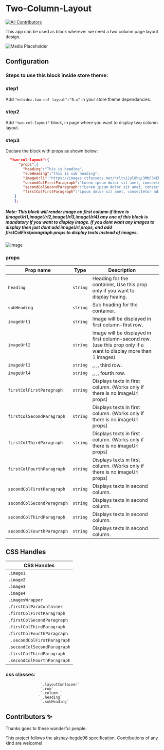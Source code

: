 <!-- 📢 Use this project, [contribute](https://github.com/{OrganizationName}/{AppName}) to it or open issues to help evolve it using [Store Discussion](https://github.com/vtex-apps/store-discussion). -->

# Two-Column-Layout

<!-- DOCS-IGNORE:start -->
<!-- ALL-CONTRIBUTORS-BADGE:START - Do not remove or modify this section -->
[![All Contributors](https://img.shields.io/badge/all_contributors-0-orange.svg?style=flat-square)](#contributors-)
<!-- ALL-CONTRIBUTORS-BADGE:END -->
<!-- DOCS-IGNORE:end -->

This app can be used as block wherever we need a two column page layout design.

![Media Placeholder](https://user-images.githubusercontent.com/91450011/148222699-dac06c39-d305-41b7-844f-b0d1f31aa7c1.png)

## Configuration 
### Steps to use this block inside store theme:


### step1
Add `"echidna.two-col-layout":"0.x"` in your store theme dependancies.

### step2
Add `"two-col-layout"` block, in page where you want to display two column layout.

### step3
Declare the block with props as shown below:
```json
  "two-col-layout":{
      "props":{
        "heading":"This is heading",
        "subHeading":"this is sub heading",
        "imageUrl1":"https://images.ctfassets.net/hrltx12pl8hq/3MbF54EhWUhsXunc5Keueb/60774fbbff86e6bf6776f1e17a8016b4/04-nature_721703848.jpg?fit=fill&w=480&h=270",
        "secondColFirstParagraph":"Lorem ipsum dolor sit amet, consectetur adipiscing elit. Vestibulum,Lorem Ipsum is simply dummy text of the printing and typesetting ",
        "secondColSecondParagraph":"Lorem ipsum dolor sit amet, consectetur adipiscing elit. Vestibulum,Lorem Ipsum is simply dummy text of the printing and typesetting ",
        "firstColFirstParagraph":"ipsum dolor sit amet, consectetur adipiscing elit. Vestibulum,Lorem Ipsum is simply dummy text of the printing and typesetting industry"
    }
    },
```
##### Note: This block will render image on first column if there is (imageUrl1,imageUrl2,imageUrl3,imageUrl4) any one of this block is mandatory if you want to display image. If you dont want any images to display then just dont add imageUrl props, and add firstColFirstparagraph props to display texts instead of images.

![image](https://user-images.githubusercontent.com/91450011/148226979-3cd421d1-fd91-4e83-9163-593d703f87bd.png)


### props

| Prop name    | Type            | Description    |                                                                                                                              |
| ------------ | --------------- | --------------------------------------------------------------------------------------------------------------------------------------------- | ---------- | 
| `heading`      | `string`       | Heading for the container, Use this prop only if you want to display heaing.         | 
| `subHeading`      | `string`       | Sub heading for the container.   | 
| `imageUrl1`      | `string`       |  Image will be displayed in first column-first row.         | 
| `imageUrl2`      | `string`       | Image will be displayed in first column-second row.(use this prop only if u want to display more than 1 images)      | 
| `imageUrl3`      | `string`       | ,,             ,,                      third row.     | 
| `imageUrl4`      | `string`       |  ,,             ,,                      fourth row.         | 
| `firstColFirstParagraph`      | `string`       |  Displays texts in first column. (Works only if there is no imageUrl props)         | 
| `firstColSecondParagraph`      | `string`       | Displays texts in first column.  (Works only if there is no imageUrl props)       | 
| `firstColThirdParagraph`      | `string`       | Displays texts in first column.    (Works only if there is no imageUrl props)     | 
| `firstColFourthParagraph`      | `string`       | Displays texts in first column.  (Works only if there is no imageUrl props)       | 
| `secondColFirstParagraph`      | `string`       | Displays texts in second column.         | 
| `secondColSecondParagraph`      | `string`       | Displays texts in second column.           | 
| `secondColThirdParagraph`      | `string`       | Displays texts in second column.           | 
| `secondColFourthParagraph`      | `string`       | Displays texts in second column.           | 




## CSS Handles

| CSS Handles |
| ----------- | 
| `.image1` | 
| `.image2` | 
| `.image3` | 
| `.image4` | 
| `.imagesWrapper` |
| `.firstColParaContainer` |
| `.firstColFirstParagraph` |
| `.firstColSecondParagraph` |
| `.firstColThirdParagraph` |
| `.firstColFourthParagraph` |
| ` .secondColFirstParagraph` |
| `.secondColSecondParagraph` |
| `.firstColThirdParagraph` |
| `.secondColFourthParagraph` |


### css classes:
                    `.layoutContainer`
                    `.row`
                    `.column `
                   ` .heading`
                    `.subHeading`

<!-- DOCS-IGNORE:start -->

## Contributors ✨

Thanks goes to these wonderful people:

<!-- ALL-CONTRIBUTORS-LIST:START - Do not remove or modify this section -->
<!-- prettier-ignore-start -->
<!-- markdownlint-disable -->
<!-- markdownlint-enable -->
<!-- prettier-ignore-end -->
<!-- ALL-CONTRIBUTORS-LIST:END -->

This project follows the [akshay-hegde96 ](https://github.com/akshay-hegde96) specification. Contributions of any kind are welcome!

<!-- DOCS-IGNORE:end -->




